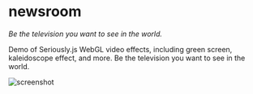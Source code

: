 # newsroom

*Be the television you want to see in the world.*

Demo of Seriously.js WebGL video effects, including green screen, kaleidoscope effect, and more. Be the television you want to see in the world.

![screenshot](https://i.imgur.com/hrWjdww.jpg)
